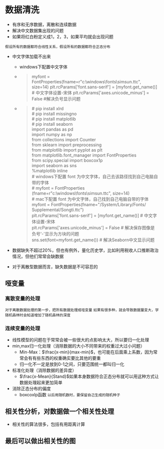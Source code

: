 # 数据清洗
+ 有序和无序数据，离散和连续数据
+ 解决中文数据集出现的问题
+ 如果将红白粉定义成1，2，3，如果平均就会出现问题

`假设所有的数据都符合线性关系，假设所有的数据都符合正态分布`
+ 中文字体加载不出来
    - windows下配置中文字体
    - > myfont = FontProperties(fname=r"c:\windows\fonts\simsun.ttc",           size=14)
        plt.rcParams['font.sans-serif'] = [myfont.get_name()]  # 中文字体设置-宋体
        plt.rcParams['axes.unicode_minus'] = False #解决负号显示问题 
    - > \# pip install xlrd         
        \# pip install missingno        
        \# pip install matplotlib       
        \# pip install seaborn      
        import pandas as pd     
        import numpy as np      
        from collections import Counter     
        from sklearn import preprocessing       
        from matplotlib import pyplot as plt        
        from matplotlib.font_manager import FontProperties      
        from scipy.special import boxcox1p      
        import seaborn as sns           
        %matplotlib inline      
        \# windows下配置 font 为中文字体，自己去该路径找到自己电脑自带的字体        
        \# myfont = FontProperties      (fname=r"c:\windows\fonts\simsun.ttc", size=14)     
        \# mac下配置 font 为中文字体，自己找到自己电脑自带的字体
        myfont = FontProperties(fname="/System/Library/Fonts/      Supplemental/Songti.ttc")        
        plt.rcParams['font.sans-serif'] = [myfont.get_name()]  # 中文字体设置-宋体      
        plt.rcParams['axes.unicode_minus'] = False  # 解决保存图像是负号'-'显示为方块的问题         
        sns.set(font=myfont.get_name())  # 解决Seaborn中文显示问题      


+ 数据缺失不超过20%，但也有例外，量化历史学，比如利用税收人口推断政治情况，但他们常常会缺数据
+ 对于离散型数据而言，缺失数据是不可容忍的


## 哑变量
### 离散变量的处理
`对于离散数据处理的第一步，把所有数据处理成哑变量`
`如果有很多种，就会导致数据量变大，学随机森林时会知道增加了随机森林的深度`
### 连续变量的处理
+ 线性模型的问题在于常常会被一些很大的点影响太大，所以要归一化处理
+ min,max归一化处理（消除数据的大小不同带来的权重过大过小问题）
    - Min-Max：$\frac{x-min}{max-min}$，也可能在后面乘上系数，因为常常会有有些东西的权重确实要比其他的要重
    - 归一化不一定是放到0-1之间，只要范围统一都叫归一化
+ 标准化处理（消除数据的差异度）
    - $\frac{x-Mean}{Stand}$如果本身数据符合正态分布就可以用这种方式让数据处理起来更加简单
+ 消除正态分布的偏度
    - boxcoxlp函数
`以后用随机数时，要保留自己生成的随机种子`


## 相关性分析，对数据做一个相关性处理
+ 相关性的算法很多，包括有用距离计算

## 最后可以做出相关性的图